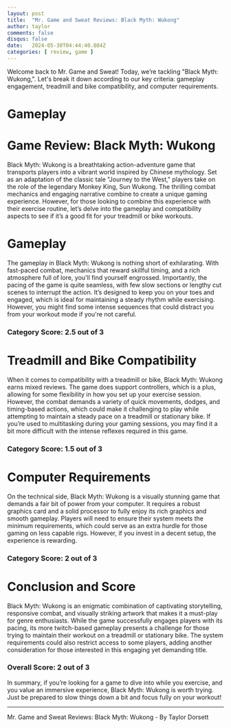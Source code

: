 ```yaml
---
layout: post
title:  "Mr. Game and Sweat Reviews: Black Myth: Wukong"
author: taylor
comments: false
disqus: false
date:   2024-05-30T04:44:40.804Z
categories: [ review, game ]
---
```


Welcome back to Mr. Game and Sweat! Today, we’re tackling "Black Myth: Wukong,". Let's break it down according to our key criteria: gameplay engagement, treadmill and bike compatibility, and computer requirements.

# Gameplay

# Game Review: Black Myth: Wukong

Black Myth: Wukong is a breathtaking action-adventure game that transports players into a vibrant world inspired by Chinese mythology. Set as an adaptation of the classic tale "Journey to the West," players take on the role of the legendary Monkey King, Sun Wukong. The thrilling combat mechanics and engaging narrative combine to create a unique gaming experience. However, for those looking to combine this experience with their exercise routine, let’s delve into the gameplay and compatibility aspects to see if it’s a good fit for your treadmill or bike workouts.

# Gameplay

The gameplay in Black Myth: Wukong is nothing short of exhilarating. With fast-paced combat, mechanics that reward skillful timing, and a rich atmosphere full of lore, you'll find yourself engrossed. Importantly, the pacing of the game is quite seamless, with few slow sections or lengthy cut scenes to interrupt the action. It’s designed to keep you on your toes and engaged, which is ideal for maintaining a steady rhythm while exercising. However, you might find some intense sequences that could distract you from your workout mode if you're not careful.

### Category Score: 2.5 out of 3

# Treadmill and Bike Compatibility

When it comes to compatibility with a treadmill or bike, Black Myth: Wukong earns mixed reviews. The game does support controllers, which is a plus, allowing for some flexibility in how you set up your exercise session. However, the combat demands a variety of quick movements, dodges, and timing-based actions, which could make it challenging to play while attempting to maintain a steady pace on a treadmill or stationary bike. If you’re used to multitasking during your gaming sessions, you may find it a bit more difficult with the intense reflexes required in this game.

### Category Score: 1.5 out of 3

# Computer Requirements

On the technical side, Black Myth: Wukong is a visually stunning game that demands a fair bit of power from your computer. It requires a robust graphics card and a solid processor to fully enjoy its rich graphics and smooth gameplay. Players will need to ensure their system meets the minimum requirements, which could serve as an extra hurdle for those gaming on less capable rigs. However, if you invest in a decent setup, the experience is rewarding.

### Category Score: 2 out of 3

# Conclusion and Score

Black Myth: Wukong is an enigmatic combination of captivating storytelling, responsive combat, and visually striking artwork that makes it a must-play for genre enthusiasts. While the game successfully engages players with its pacing, its more twitch-based gameplay presents a challenge for those trying to maintain their workout on a treadmill or stationary bike. The system requirements could also restrict access to some players, adding another consideration for those interested in this engaging yet demanding title.

### Overall Score: 2 out of 3

In summary, if you’re looking for a game to dive into while you exercise, and you value an immersive experience, Black Myth: Wukong is worth trying. Just be prepared to slow things down a bit and focus fully on your workout!

---

Mr. Game and Sweat Reviews: Black Myth: Wukong - By Taylor Dorsett
